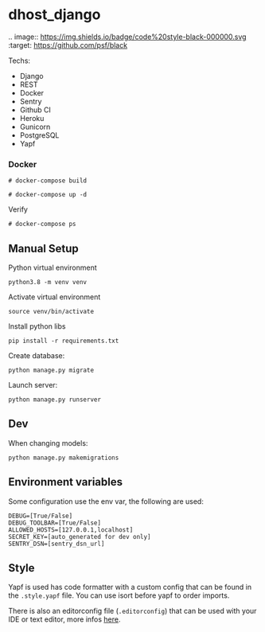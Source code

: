 # dhost_django

.. image:: https://img.shields.io/badge/code%20style-black-000000.svg
    :target: https://github.com/psf/black

Techs:
- Django
- REST
- Docker
- Sentry
- Github CI
- Heroku
- Gunicorn
- PostgreSQL
- Yapf

### Docker

```
# docker-compose build
```

```
# docker-compose up -d
```

Verify
```
# docker-compose ps
```

## Manual Setup

Python virtual environment
```
python3.8 -m venv venv
```

Activate virtual environment
```
source venv/bin/activate
```

Install python libs
```
pip install -r requirements.txt
```

Create database:
```
python manage.py migrate
```

Launch server:
```
python manage.py runserver
```

## Dev

When changing models:
```
python manage.py makemigrations
```

## Environment variables

Some configuration use the env var, the following are used:
```
DEBUG=[True/False]
DEBUG_TOOLBAR=[True/False]
ALLOWED_HOSTS=[127.0.0.1,localhost]
SECRET_KEY=[auto_generated for dev only]
SENTRY_DSN=[sentry_dsn_url]
```

## Style

Yapf is used has code formatter with a custom config that can be found in the `.style.yapf` file. You can use isort before yapf to order imports.

There is also an editorconfig file (`.editorconfig`) that can be used with your IDE or text editor, more infos [here](https://editorconfig.org/).
